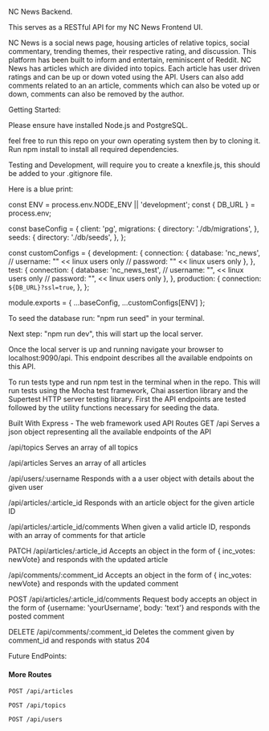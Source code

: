 
NC News Backend.

This serves as a RESTful API for my NC News Frontend UI. 
 
NC News is a social news page, housing articles of relative topics, social commentary, trending themes, their respective rating, and discussion. This platform has been built to inform and entertain, reminiscent of Reddit. NC News has articles which are divided into topics. Each article has user driven ratings and can be up or down voted using the API. Users can also add comments related to an an article, comments which can also be voted up or down, comments can also be removed by the author.


Getting Started:

Please ensure have installed Node.js and PostgreSQL.

feel free to run this repo on your own operating system then by to cloning it.  
Run npm install to install all required dependencies.

Testing and Development, will require you to create a knexfile.js, this should be added to your .gitignore file. 

Here is a blue print:

const ENV = process.env.NODE_ENV || 'development';
const { DB_URL } = process.env;

const baseConfig = {
  client: 'pg',
  migrations: {
    directory: './db/migrations',
  },
  seeds: {
    directory: './db/seeds',
  },
};

const customConfigs = {
  development: {
    connection: {
      database: 'nc_news',
      // username: "" << linux users only
      // password: "" << linux users only
    },
  },
  test: {
    connection: {
      database: 'nc_news_test',
      // username: "", << linux users only
      // password: "", << linux users only
    },
  },
  production: {
    connection: `${DB_URL}?ssl=true`,
  },
};

module.exports = { ...baseConfig, ...customConfigs[ENV] };

To seed the database run: "npm run seed" in your terminal.

Next step: "npm run dev", this will start up the local server.

Once the local server is up and running navigate your browser to localhost:9090/api. 
This endpoint describes all the available endpoints on this API.


To run tests type and run npm test in the terminal when in the repo. This will run tests using the Mocha test framework, Chai assertion library and the Supertest HTTP server testing library. First the API endpoints are tested followed by the utility functions necessary for seeding the data.

Built With
Express - The web framework used
API Routes
GET
/api Serves a json object representing all the available endpoints of the API

/api/topics Serves an array of all topics

/api/articles Serves an array of all articles

/api/users/:username Responds with a a user object with details about the given user

/api/articles/:article_id Responds with an article object for the given article ID

/api/articles/:article_id/comments When given a valid article ID, responds with an array of comments for that article

PATCH
/api/articles/:article_id Accepts an object in the form of { inc_votes: newVote} and responds with the updated article

/api/comments/:comment_id Accepts an object in the form of { inc_votes: newVote} and responds with the updated comment

POST
/api/articles/:article_id/comments Request body accepts an object in the form of {username: 'yourUsername', body: 'text'} and responds with the posted comment

DELETE
/api/comments/:comment_id Deletes the comment given by comment_id and responds with status 204


Future EndPoints:

#### More Routes

```http
POST /api/articles

POST /api/topics

POST /api/users
```
